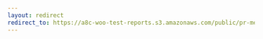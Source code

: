 ```yaml
---
layout: redirect
redirect_to: https://a8c-woo-test-reports.s3.amazonaws.com/public/pr-merge/40280/api/index.html
---
```

